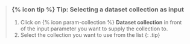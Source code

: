 > ### {% icon tip %} Tip: Selecting a dataset collection as input
>
> 1. Click on {% icon param-collection %} **Dataset collection** in
>    front of the input parameter you want to supply the collection to.
> 2. Select the collection you want to use from the list
{: .tip}